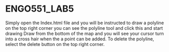 # ENGO551_LAB5

Simply open the Index.html file 
and you will be instructed to draw a polyline
on the top right corner you can see the polyline tool and click this and start drawing 
Draw from the bottom of the map and you will see your cursor turn into a cross hair when the a point can be added.
To delete the polyline, select the delete button on the top right corner.

